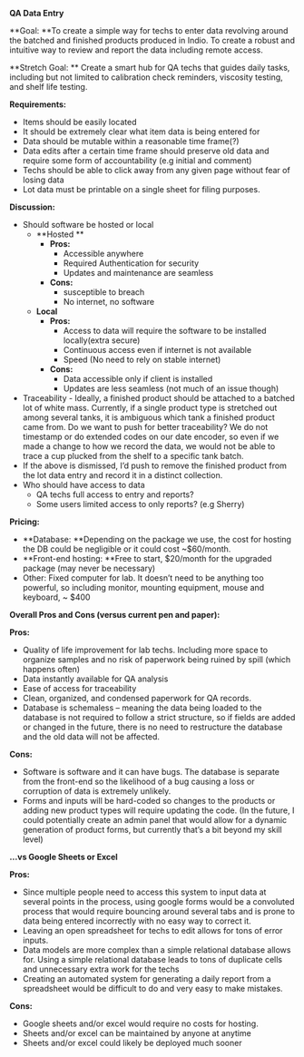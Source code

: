 
**QA Data Entry**

**Goal: **To create a simple way for techs to enter data revolving around the batched and finished products produced in Indio. To create a robust and intuitive way to review and report the data including remote access.

**Stretch Goal: ** Create a smart hub for QA techs that guides daily tasks, including but not limited to calibration check reminders, viscosity testing, and shelf life testing.

**Requirements:**



* Items should be easily located
* It should be extremely clear what item data is being entered for
* Data should be mutable within a reasonable time frame(?)
* Data edits after a certain time frame should preserve old data and require some form of accountability (e.g initial and comment)
* Techs should be able to click away from any given page without fear of losing data
* Lot data must be printable on a single sheet for filing purposes.

**Discussion:**



* Should software be hosted or local
    * **Hosted **
        * **Pros:**
            * Accessible anywhere
            * Required Authentication for security
            * Updates and maintenance are seamless
        * **Cons:**
            * susceptible to breach
            * No internet, no software
    * **Local**
        * **Pros:**
            * Access to data will require the software to be installed locally(extra secure)
            * Continuous access even if internet is not available
            * Speed (No need to rely on stable internet)
        * **Cons:**
            * Data accessible only if client is installed
            * Updates are less seamless (not much of an issue though)
* Traceability - Ideally, a finished product should be attached to a batched lot of white mass. Currently, if a single product type is stretched out among several tanks, it is ambiguous which tank a finished product came from. Do we want to push for better traceability? We do not timestamp or do extended codes on our date encoder, so even if we made a change to how we record the data, we would not be able to trace a cup plucked from the shelf to a specific tank batch.
* If the above is dismissed, I’d push to remove the finished product from the lot data entry and record it in a distinct collection.
* Who should have access to data
    * QA techs full access to entry and reports?
    * Some users limited access to only reports? (e.g Sherry)

**Pricing:**



* **Database: **Depending on the package we use, the cost for hosting the DB could be negligible or it could cost ~$60/month.
* **Front-end hosting: **Free to start, $20/month for the upgraded package (may never be necessary)
* Other: Fixed computer for lab. It doesn’t need to be anything too powerful, so including monitor, mounting equipment, mouse and keyboard, ~ $400

**Overall Pros and Cons (versus current pen and paper):**

**Pros:**



* Quality of life improvement for lab techs. Including more space to organize samples and no risk of paperwork being ruined by spill (which happens often)
* Data instantly available for QA analysis
* Ease of access for traceability
* Clean, organized, and condensed paperwork for QA records.
* Database is schemaless – meaning the data being loaded to the database is not required to follow a strict structure, so if fields are added or changed in the future, there is no need to restructure the database and the old data will not be affected.

**Cons:**



* Software is software and it can have bugs. The database is separate from the front-end so the likelihood of a bug causing a loss or corruption of data is extremely unlikely.
* Forms and inputs will be hard-coded so changes to the products or adding new product types will require updating the code. (In the future, I could potentially create an admin panel that would allow for a dynamic generation of product forms, but currently that’s a bit beyond my skill level)

**…vs Google Sheets or Excel**

**Pros:**



* Since multiple people need to access this system to input data at several points in the process, using google forms would be a convoluted process that would require bouncing around several tabs and is prone to data being entered incorrectly with no easy way to correct it.
* Leaving an open spreadsheet for techs to edit allows for tons of error inputs.
* Data models are more complex than a simple relational database allows for. Using a simple relational database leads to tons of duplicate cells and unnecessary extra work for the techs
* Creating an automated system for generating a daily report from a spreadsheet would be difficult to do and very easy to make mistakes.

**Cons:**



* Google sheets and/or excel would require no costs for hosting.
* Sheets and/or excel can be maintained by anyone at anytime
* Sheets and/or excel could likely be deployed much sooner

	

